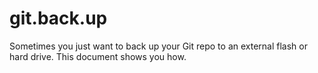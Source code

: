 # git.back.up
Sometimes you just want to back up your Git repo to an external flash or hard drive. This document shows you how.
